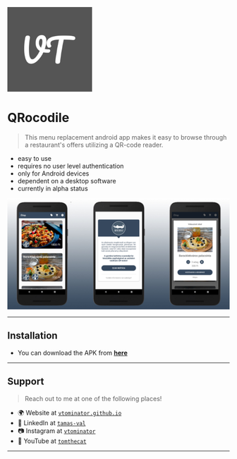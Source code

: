 <a href="http://vtominator.github.io"><img src="https://github.com/vtominator/portfolio-web/blob/master/resources/favicons/android-chrome-192x192.png" title="Tamas Val Portfolio" alt="link to my personal portfolio"></a>
# QRocodile
> This menu replacement android app makes it easy to browse through a restaurant's offers utilizing a QR-code reader.

- easy to use
- requires no user level authentication
- only for Android devices
- dependent on a desktop software
- currently in alpha status

[![QRocodile mobile app](https://github.com/vtominator/portfolio-web/blob/master/resources/img/qrocodile.jpg)]()

---

## Installation

- You can download the APK from <a href="https://drive.google.com/open?id=195wAqEkKmVIYwZMv3kuH_KwyvWo95_f3" target="_blank">**here**</a>

---

## Support

> Reach out to me at one of the following places!

- 🌍 Website at <a href="http://vtominator.github.io" target="_blank">`vtominator.github.io`</a> 
- 💼 LinkedIn at <a href="https://www.linkedin.com/in/tamas-val/" target="_blank">`tamas-val`</a>
- 📷 Instagram at <a href="https://www.instagram.com/vtominator" target="_blank">`vtominator`</a>
- 🎥 YouTube at <a href="https://youtube.com/tomthecat" target="_blank">`tomthecat`</a>

---
